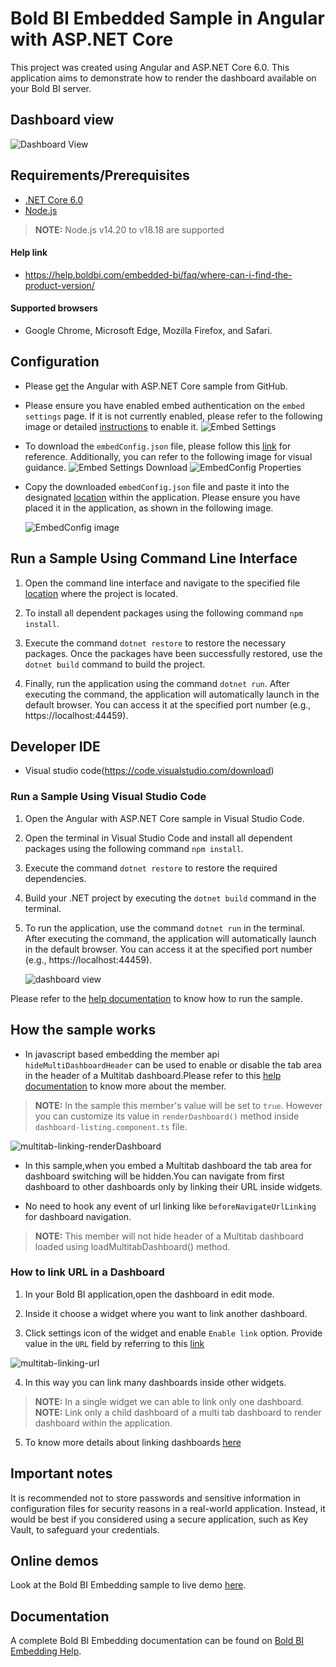 # Bold BI Embedded Sample in Angular with ASP.NET Core

This project was created using Angular and ASP.NET Core 6.0. This application aims to demonstrate how to render the dashboard available on your Bold BI server.

## Dashboard view

![Dashboard View](https://github.com/boldbi/samples/assets/149655444/192b6b0a-445d-424c-969c-7585af0f684b)


 ## Requirements/Prerequisites
 
 * [.NET Core 6.0](https://dotnet.microsoft.com/en-us/download/dotnet-core)
 * [Node.js](https://nodejs.org/en/)

 > **NOTE:** Node.js v14.20 to v18.18 are supported

 #### Help link

 * https://help.boldbi.com/embedded-bi/faq/where-can-i-find-the-product-version/

 #### Supported browsers
  
  * Google Chrome, Microsoft Edge, Mozilla Firefox, and Safari.

 ## Configuration

  * Please [get](https://github.com/boldbi/angular-with-aspnet-core-sample/tree/master/Angular-with-ASP.NETCore) the Angular with ASP.NET Core sample from GitHub.

  * Please ensure you have enabled embed authentication on the `embed settings` page. If it is not currently enabled, please refer to the following image or detailed [instructions](https://help.boldbi.com/site-administration/embed-settings/#get-embed-secret-code) to enable it.
  ![Embed Settings](https://github.com/boldbi/aspnet-core-sample/assets/91586758/b3a81978-9eb4-42b2-92bb-d1e2735ab007)

  * To download the `embedConfig.json` file, please follow this [link](https://help.boldbi.com/site-administration/embed-settings/#get-embed-configuration-file) for reference. Additionally, you can refer to the following image for visual guidance.
    ![Embed Settings Download](https://github.com/boldbi/aspnet-core-sample/assets/91586758/d27d4cfc-6a3e-4c34-975e-f5f22dea6172)
    ![EmbedConfig Properties](https://github.com/boldbi/aspnet-core-sample/assets/91586758/d6ce925a-0d4c-45d2-817e-24d6d59e0d63)

  * Copy the downloaded `embedConfig.json` file and paste it into the designated [location](https://github.com/boldbi/angular-with-aspnet-core-sample/tree/master/Angular-with-ASP.NETCore) within the application. Please ensure you have placed it in the application, as shown in the following image.
    
    ![EmbedConfig image](https://github.com/boldbi/aspnet-core-sample/assets/91586758/95e8e272-53e8-449a-8a46-592cf8646d7c)

## Run a Sample Using Command Line Interface

  1. Open the command line interface and navigate to the specified file [location](https://github.com/boldbi/angular-with-aspnet-core-sample/tree/master/Angular-with-ASP.NETCore) where the project is located.

  2. To install all dependent packages using the following command `npm install`.

  3. Execute the command `dotnet restore` to restore the necessary packages. Once the packages have been successfully restored, use the `dotnet build` command to build the project.
  
  4. Finally, run the application using the command `dotnet run`. After executing the command, the application will automatically launch in the default browser. You can access it at the specified port number (e.g., https://localhost:44459).

 ## Developer IDE

  * Visual studio code(https://code.visualstudio.com/download)

  ### Run a Sample Using Visual Studio Code

  1. Open the Angular with ASP.NET Core sample in Visual Studio Code.

  2. Open the terminal in Visual Studio Code and install all dependent packages using the following command `npm install`.

  3. Execute the command `dotnet restore` to restore the required dependencies.
 
  4. Build your .NET project by executing the `dotnet build` command in the terminal.
  
  5. To run the application, use the command `dotnet run` in the terminal. After executing the command, the application will automatically launch in the default browser. You can access it at the specified port number (e.g., https://localhost:44459).

     ![dashboard view](https://github.com/boldbi/aspnet-core-sample/assets/91586758/af9a9d3f-3ebc-49dd-9bba-a061932cb9f6)


Please refer to the [help documentation](https://help.boldbi.com/embedding-options/embedding-sdk/samples/angular-with-javascript/#how-to-run-the-sample) to know how to run the sample.

## How the sample works

  * In javascript based embedding the member api `hideMultiDashboardHeader` can be used to enable or disable the tab area in the header of a Multitab dashboard.Please refer to this [help documentation](https://help.boldbi.com/embedding-options/embedding-sdk/embedding-api-reference/members/#hideMultiDashboardHeader) to know more about the member.

  > **NOTE:** In the sample this member's value will be set to `true`. However you can customize its value in `renderDashboard()` method inside `dashboard-listing.component.ts` file.

![multitab-linking-renderDashboard](https://github.com/boldbi/samples/assets/149655444/b9b00460-ea45-4cc0-b185-498d78e43825)

  * In this sample,when you embed a Multitab dashboard the tab area for dashboard switching will be hidden.You can navigate from first dashboard to other dashboards only by linking their URL inside widgets.

  * No need to hook any event of url linking like `beforeNavigateUrlLinking` for dashboard navigation.

  > **NOTE:**  This member will not hide header of a Multitab dashboard loaded using loadMultitabDashboard() method.


### How to link URL in a Dashboard

  1. In your Bold BI application,open the dashboard in edit mode.

  2. Inside it choose a widget where you want to link another dashboard.

  3. Click settings icon of the widget and enable `Enable link` option. Provide value in the `URL` field by referring to this [link](https://help.boldbi.com/visualizing-data/working-with-widgets/linking-urls-and-dashboards/#dashboard-parameter-support-in-url-linking)

  ![multitab-linking-url](https://github.com/boldbi/samples/assets/149655444/88c44549-95ea-4855-86d4-2943e5e952ab)


  4. In this way you can link many dashboards inside other widgets.

  > **NOTE:** In a single widget we can able to link only one dashboard.
  > **NOTE:** Link only a child dashboard of a multi tab dashboard to render dashboard within the application.

  5. To know more details about linking dashboards [here](https://help.boldbi.com/visualizing-data/working-with-widgets/linking-urls-and-dashboards/)

## Important notes

It is recommended not to store passwords and sensitive information in configuration files for security reasons in a real-world application. Instead, it would be best if you considered using a secure application, such as Key Vault, to safeguard your credentials.

## Online demos

Look at the Bold BI Embedding sample to live demo [here](https://samples.boldbi.com/embed).


## Documentation

A complete Bold BI Embedding documentation can be found on [Bold BI Embedding Help](https://help.boldbi.com/embedded-bi/javascript-based/).
